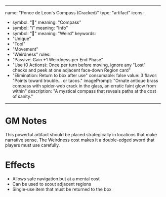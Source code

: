 
---
name: "Ponce de Leon's Compass (Cracked)"
type: "artifact"
icons:
  - symbol: "🧭"
    meaning: "Compass"
  - symbol: "ℹ️"
    meaning: "Info"
  - symbol: "🔮"
    meaning: "Weird"
keywords:
  - "Unique"
  - "Tool"
  - "Movement"
  - "Weirdness"
rules:
  - "Passive: Gain +1 Weirdness per End Phase"
  - "Use (0 Actions): Once per turn before moving, ignore any \"Lost\" checks and peek at one adjacent face‑down Region card"
  - "Elimination: Return to box after use"
consumable: false
value: 3
flavor: "Points toward trouble… or tacos."
imagePrompt: "Ornate antique brass compass with spider‑web crack in the glass, an erratic faint glow from within"
description: "A mystical compass that reveals paths at the cost of sanity."
---

# GM Notes

This powerful artifact should be placed strategically in locations that make narrative sense. The Weirdness cost makes it a double-edged sword that players must use carefully.

# Effects

- Allows safe navigation but at a mental cost
- Can be used to scout adjacent regions
- Single-use item that must be returned to the box

